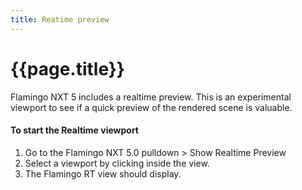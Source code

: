```yaml
---
title: Reatime preview
---
```


# {{page.title}}
Flamingo NXT 5 includes a realtime preview.  This is an experimental viewport to see if a quick preview of the rendered scene is valuable.

#### To start the Realtime viewport
1. Go to the Flamingo NXT 5.0 pulldown > Show Realtime Preview
1. Select a viewport by clicking inside the view.
3. The Flamingo RT view should display.
